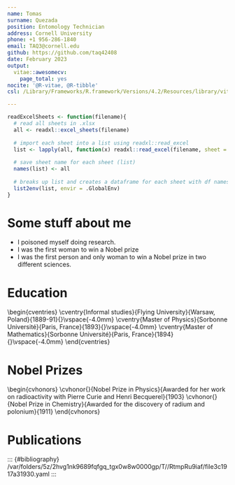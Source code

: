 ```yaml
---
name: Tomas
surname: Quezada
position: Entomology Technician
address: Cornell University
phone: +1 956-286-1840
email: TAQ3@cornell.edu
github: https://github.com/taq42408
date: February 2023
output:
  vitae::awesomecv:
    page_total: yes
nocite: '@R-vitae, @R-tibble'
csl: /Library/Frameworks/R.framework/Versions/4.2/Resources/library/vitae/vitae.csl

---
```


```r
readExcelSheets <- function(filename){
  # read all sheets in .xlsx 
  all <- readxl::excel_sheets(filename)
  
  # import each sheet into a list using readxl::read_excel
  list <- lapply(all, function(x) readxl::read_excel(filename, sheet = x))
  
  # save sheet name for each sheet (list)
  names(list) <- all
  
  # breaks up list and creates a dataframe for each sheet with df names matching sheet names
  list2env(list, envir = .GlobalEnv)
}
```





# Some stuff about me

 * I poisoned myself doing research.
 * I was the first woman to win a Nobel prize
 * I was the first person and only woman to win a Nobel prize in two different sciences.

# Education

\begin{cventries}
	\cventry{Informal studies}{Flying University}{Warsaw, Poland}{1889-91}{}\vspace{-4.0mm}
	\cventry{Master of Physics}{Sorbonne Université}{Paris, France}{1893}{}\vspace{-4.0mm}
	\cventry{Master of Mathematics}{Sorbonne Université}{Paris, France}{1894}{}\vspace{-4.0mm}
\end{cventries}

# Nobel Prizes

\begin{cvhonors}
	\cvhonor{}{Nobel Prize in Physics}{Awarded for her work on radioactivity with Pierre Curie and Henri Becquerel}{1903}
	\cvhonor{}{Nobel Prize in Chemistry}{Awarded for the discovery of radium and polonium}{1911}
\end{cvhonors}

# Publications


::: {#bibliography}
/var/folders/5z/2hvg1nk9689fqfgq_tgx0w8w0000gp/T//RtmpRu9iaf/file3c1917a31930.yaml
:::

